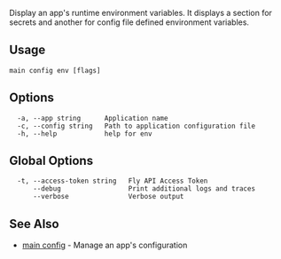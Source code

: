 Display an app's runtime environment variables. It displays a section for
secrets and another for config file defined environment variables.

## Usage
~~~
main config env [flags]
~~~

## Options

~~~
  -a, --app string      Application name
  -c, --config string   Path to application configuration file
  -h, --help            help for env
~~~

## Global Options

~~~
  -t, --access-token string   Fly API Access Token
      --debug                 Print additional logs and traces
      --verbose               Verbose output
~~~

## See Also

* [main config](/docs/flyctl/main-config/)	 - Manage an app's configuration


